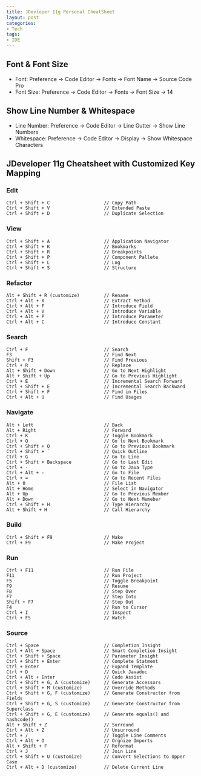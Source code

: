 ```yaml
---
title: JDevloper 11g Personal CheatSheet
layout: post
categories:
- Tech
tags:
- IDE
---
```


## Font & Font Size
* Font: Preference -> Code Editor -> Fonts -> Font Name -> Source Code Pro
* Font Size: Preference -> Code Editor -> Fonts -> Font Size -> 14

## Show Line Number & Whitespace
* Line Number: Preference -> Code Editor -> Line Gutter -> Show Line Numbers
* Whitespace: Preference -> Code Editor -> Display -> Show Whitespace Characters

## JDeveloper 11g Cheatsheet with Customized Key Mapping

### Edit
	Ctrl + Shift + C					// Copy Path
	Ctrl + Shift + V					// Extended Paste
	Ctrl + Shift + D					// Duplicate Selection

### View
	Ctrl + Shift + A					// Application Navigator
	Ctrl + Shift + K					// Bookmarks
	Ctrl + Shift + R					// Breakpoints
	Ctrl + Shift + P					// Component Pallete
	Ctrl + Shift + L					// Log 
	Ctrl + Shift + S					// Structure

### Refactor
	Alt + Shift + R (customize) 		// Rename 
	Ctrl + Alt + X						// Extract Method
	Ctrl + Alt + F						// Introduce Field
	Ctrl + Alt + V						// Introduce Variable
	Ctrl + Alt + P						// Introduce Parameter
	Ctrl + Alt + C						// Introduce Constant

### Search
	Ctrl + F							// Search
	F3									// Find Next
	Shift + F3							// Find Previous
	Ctrl + R							// Replace
	Alt + Shift + Down					// Go to Next Highlight
	Alt + Shift + Up					// Go to Previous Highlight
	Ctrl + E							// Incremental Search Forward
	Ctrl + Shift + E					// Incremental Search Backward
	Ctrl + Shift + F					// Find in Files
	Ctrl + Alt + U						// Find Usages

### Navigate
	Alt + Left							// Back
	Alt + Right 						// Forward
	Ctrl + K							// Toggle Bookmark
	Ctrl + Q							// Go to Next Bookmark
	Ctrl + Shift + Q					// Go to Previous Bookmark
	Ctrl + Shift + `					// Quick Outline
	Ctrl + G							// Go to Line
	Ctrl + Shift + Backspace			// Go to Last Edit
	Ctrl + -							// Go to Java Type
	Ctrl + Alt + -						// Go to File
	Ctrl + =							// Go to Recent Files
	Alt + 0								// File List
	Alt + Home							// Select in Navigator
	Alt + Up							// Go to Previous Member
	Alt + Down							// Go to Next Memeber
	Ctrl + Shift + H					// Type Hierarchy
	Alt + Shift + H						// Call Hierarchy

### Build
	Ctrl + Shift + F9					// Make 
	Ctrl + F9							// Make Project

### Run
	Ctrl + F11							// Run File
	F11									// Run Project
	F5									// Toggle Breakpoint
	F9									// Resume
	F8									// Step Over
	F7									// Step Into
	Shift + F7							// Step Out
	F4 									// Run to Cursor	
	Ctrl + I							// Inspect
	Ctrl + F5							// Watch

### Source
	Ctrl + Space						// Completion Insight
	Ctrl + Alt + Space					// Smart Completion Insight
	Ctrl + Shift + Space				// Parameter Insight
	Ctrl + Shift + Enter				// Complete Statment
	Ctrl + Enter						// Expand Template	
	Ctrl + D 							// Quick Javadoc
	Ctrl + Alt + Enter					// Code Assist	
	Ctrl + Shift + G, A (customize)		// Generate Accessors
	Ctrl + Shift + M (customize)		// Override Methods
	Ctrl + Shift + G, F (customize)		// Generate Constructor from Fields
	Ctrl + Shift + G, S (customize)		// Generate Constructor from Superclass
	Ctrl + Shift + G, E (customize)		// Generate equals() and hashcode()
	Alt + Shift + Z						// Surround
	Ctrl + Alt + Z						// Unsurround
	Ctrl + /							// Toggle Line Comments
	Ctrl + Alt + O						// Orgnize Imports
	Alt + Shift + F						// Reformat
	Ctrl + J							// Join Line
	Ctrl + Shift + U (customize)		// Convert Selections to Upper Case
	Ctrl + Alt + D (customize)			// Delete Current Line

[^note-id]: [JDev Keyboard Scheme File](/files/posts/AllenJDevKeyMapping.xml) 




